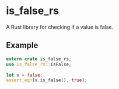 # is_false_rs

A Rust library for checking if a value is false.

## Example

```rust
extern crate is_false_rs;
use is_false_rs::IsFalse;

let x = false;
assert_eq!(x.is_false(), true);
```

